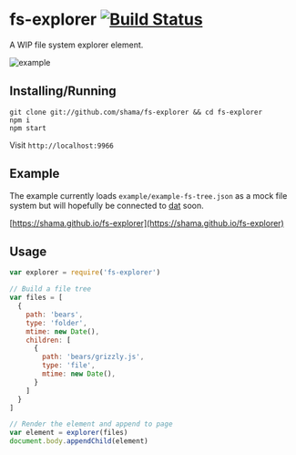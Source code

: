 # fs-explorer [![Build Status](http://img.shields.io/travis/shama/fs-explorer.svg)](https://travis-ci.org/shama/fs-explorer)

A WIP file system explorer element.

![example](https://raw.githubusercontent.com/shama/fs-explorer/master/example/example.gif)


## Installing/Running

```shell
git clone git://github.com/shama/fs-explorer && cd fs-explorer
npm i
npm start
```

Visit `http://localhost:9966`

## Example

The example currently loads `example/example-fs-tree.json` as a mock file system
but will hopefully be connected to [dat](https://github.com/maxogden/dat) soon.

[https://shama.github.io/fs-explorer](https://shama.github.io/fs-explorer)

## Usage

```js
var explorer = require('fs-explorer')

// Build a file tree
var files = [
  {
    path: 'bears',
    type: 'folder',
    mtime: new Date(),
    children: [
      {
        path: 'bears/grizzly.js',
        type: 'file',
        mtime: new Date(),
      }
    ]
  }
]

// Render the element and append to page
var element = explorer(files)
document.body.appendChild(element)
```
